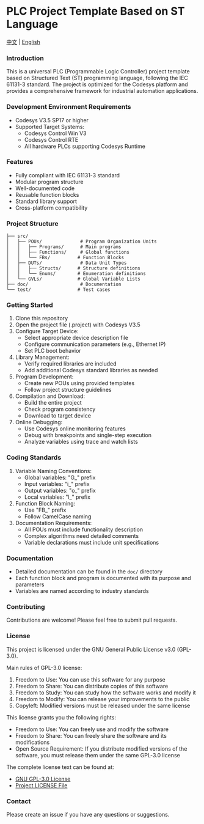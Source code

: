# PLC Project Template Based on ST Language

[中文](./README_CN.md) | [English](./README_EN.md)

### Introduction
This is a universal PLC (Programmable Logic Controller) project template based on Structured Text (ST) programming language, following the IEC 61131-3 standard. The project is optimized for the Codesys platform and provides a comprehensive framework for industrial automation applications.

### Development Environment Requirements
- Codesys V3.5 SP17 or higher
- Supported Target Systems:
  - Codesys Control Win V3
  - Codesys Control RTE
  - All hardware PLCs supporting Codesys Runtime

### Features
- Fully compliant with IEC 61131-3 standard
- Modular program structure
- Well-documented code
- Reusable function blocks
- Standard library support
- Cross-platform compatibility

### Project Structure
```
├── src/
│   ├── POUs/              # Program Organization Units
│   │   ├── Programs/      # Main programs
│   │   ├── Functions/     # Global functions
│   │   └── FBs/          # Function Blocks
│   ├── DUTs/              # Data Unit Types
│   │   ├── Structs/      # Structure definitions
│   │   └── Enums/        # Enumeration definitions
│   └── GVLs/             # Global Variable Lists
├── doc/                   # Documentation
└── test/                 # Test cases
```

### Getting Started
1. Clone this repository
2. Open the project file (.project) with Codesys V3.5
3. Configure Target Device:
   - Select appropriate device description file
   - Configure communication parameters (e.g., Ethernet IP)
   - Set PLC boot behavior
4. Library Management:
   - Verify required libraries are included
   - Add additional Codesys standard libraries as needed
5. Program Development:
   - Create new POUs using provided templates
   - Follow project structure guidelines
6. Compilation and Download:
   - Build the entire project
   - Check program consistency
   - Download to target device
7. Online Debugging:
   - Use Codesys online monitoring features
   - Debug with breakpoints and single-step execution
   - Analyze variables using trace and watch lists

### Coding Standards
1. Variable Naming Conventions:
   - Global variables: "G_" prefix
   - Input variables: "i_" prefix
   - Output variables: "o_" prefix
   - Local variables: "l_" prefix
2. Function Block Naming:
   - Use "FB_" prefix
   - Follow CamelCase naming
3. Documentation Requirements:
   - All POUs must include functionality description
   - Complex algorithms need detailed comments
   - Variable declarations must include unit specifications

### Documentation
- Detailed documentation can be found in the `doc/` directory
- Each function block and program is documented with its purpose and parameters
- Variables are named according to industry standards

### Contributing
Contributions are welcome! Please feel free to submit pull requests.

### License
This project is licensed under the GNU General Public License v3.0 (GPL-3.0).

Main rules of GPL-3.0 license:
1. Freedom to Use: You can use this software for any purpose
2. Freedom to Share: You can distribute copies of this software
3. Freedom to Study: You can study how the software works and modify it
4. Freedom to Modify: You can release your improvements to the public
5. Copyleft: Modified versions must be released under the same license

This license grants you the following rights:
- Freedom to Use: You can freely use and modify the software
- Freedom to Share: You can freely share the software and its modifications
- Open Source Requirement: If you distribute modified versions of the software, you must release them under the same GPL-3.0 license

The complete license text can be found at:
- [GNU GPL-3.0 License](https://www.gnu.org/licenses/gpl-3.0.html)
- [Project LICENSE File](./LICENSE)

### Contact
Please create an issue if you have any questions or suggestions.
